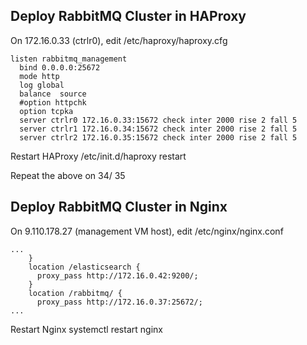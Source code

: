 ## Deploy RabbitMQ Cluster in HAProxy

On 172.16.0.33 (ctrlr0), edit /etc/haproxy/haproxy.cfg

	listen rabbitmq_management
	  bind 0.0.0.0:25672
	  mode http
	  log global
	  balance  source
	  #option httpchk
	  option tcpka
	  server ctrlr0 172.16.0.33:15672 check inter 2000 rise 2 fall 5
	  server ctrlr1 172.16.0.34:15672 check inter 2000 rise 2 fall 5
	  server ctrlr2 172.16.0.35:15672 check inter 2000 rise 2 fall 5

Restart HAProxy
	/etc/init.d/haproxy restart

Repeat the above on 34/ 35

## Deploy RabbitMQ Cluster in Nginx

On 9.110.178.27 (management VM host), edit /etc/nginx/nginx.conf

	...
		}
		location /elasticsearch {
		  proxy_pass http://172.16.0.42:9200/;
		}
		location /rabbitmq/ {
		  proxy_pass http://172.16.0.37:25672/;
	...

Restart Nginx
	systemctl restart nginx
